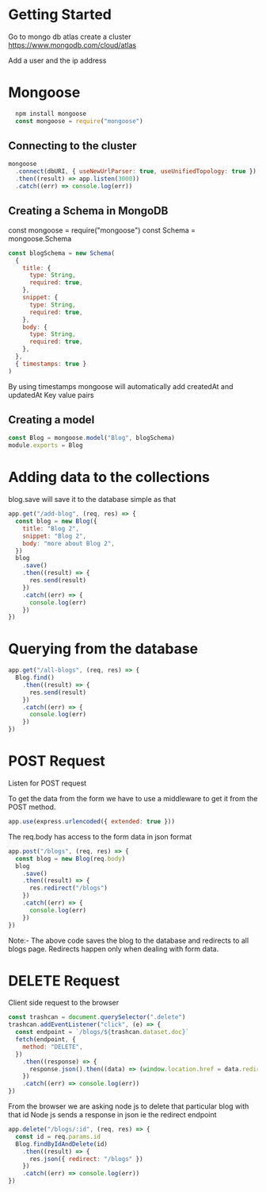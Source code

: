 # Getting Started

Go to mongo db atlas create a cluster
https://www.mongodb.com/cloud/atlas

Add a user and the ip address

# Mongoose

```javascript
  npm install mongoose
  const mongoose = require("mongoose")
```

## Connecting to the cluster

```javascript
mongoose
  .connect(dbURI, { useNewUrlParser: true, useUnifiedTopology: true })
  .then((result) => app.listen(3000))
  .catch((err) => console.log(err))
```

## Creating a Schema in MongoDB

const mongoose = require("mongoose")
const Schema = mongoose.Schema

```javascript
const blogSchema = new Schema(
  {
    title: {
      type: String,
      required: true,
    },
    snippet: {
      type: String,
      required: true,
    },
    body: {
      type: String,
      required: true,
    },
  },
  { timestamps: true }
)
```

By using timestamps mongoose will automatically add createdAt and updatedAt
Key value pairs

## Creating a model

```javascript
const Blog = mongoose.model("Blog", blogSchema)
module.exports = Blog
```

# Adding data to the collections

blog.save will save it to the database simple as that

```javascript
app.get("/add-blog", (req, res) => {
  const blog = new Blog({
    title: "Blog 2",
    snippet: "Blog 2",
    body: "more about Blog 2",
  })
  blog
    .save()
    .then((result) => {
      res.send(result)
    })
    .catch((err) => {
      console.log(err)
    })
})
```

# Querying from the database

```javascript
app.get("/all-blogs", (req, res) => {
  Blog.find()
    .then((result) => {
      res.send(result)
    })
    .catch((err) => {
      console.log(err)
    })
})
```

# POST Request

Listen for POST request

To get the data from the form we have to use a middleware to get it from the POST method.

```javascript
app.use(express.urlencoded({ extended: true }))
```

The req.body has access to the form data in json format

```javascript
app.post("/blogs", (req, res) => {
  const blog = new Blog(req.body)
  blog
    .save()
    .then((result) => {
      res.redirect("/blogs")
    })
    .catch((err) => {
      console.log(err)
    })
})
```

Note:- The above code saves the blog to the database and redirects to all blogs page. Redirects happen only when dealing with form data.

# DELETE Request

Client side request to the browser

```javascript
const trashcan = document.querySelector(".delete")
trashcan.addEventListener("click", (e) => {
  const endpoint = `/blogs/${trashcan.dataset.doc}`
  fetch(endpoint, {
    method: "DELETE",
  })
    .then((response) => {
      response.json().then((data) => (window.location.href = data.redirect))
    })
    .catch((err) => console.log(err))
})
```

From the browser we are asking node js to delete that particular blog with that id
Node js sends a response in json ie the redirect endpoint

```javascript
app.delete("/blogs/:id", (req, res) => {
  const id = req.params.id
  Blog.findByIdAndDelete(id)
    .then((result) => {
      res.json({ redirect: "/blogs" })
    })
    .catch((err) => console.log(err))
})
```
